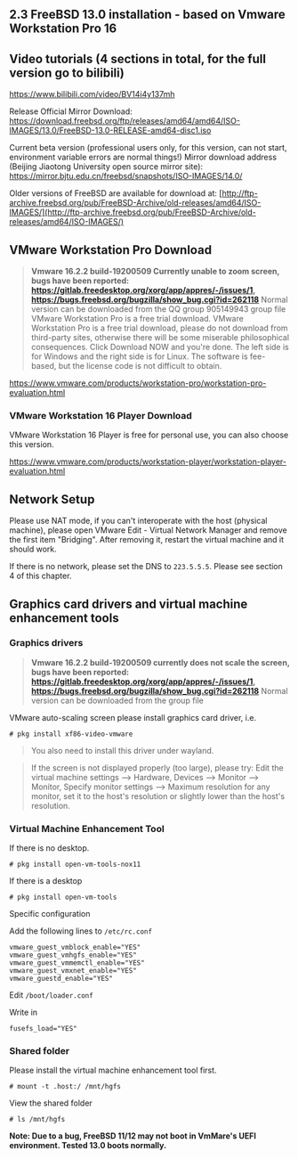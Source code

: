 ## 2.3 FreeBSD 13.0 installation - based on Vmware Workstation Pro 16

## Video tutorials (4 sections in total, for the full version go to bilibili)

https://www.bilibili.com/video/BV14i4y137mh

Release Official Mirror Download: <https://download.freebsd.org/ftp/releases/amd64/amd64/ISO-IMAGES/13.0/FreeBSD-13.0-RELEASE-amd64-disc1.iso>

Current beta version (professional users only, for this version, can not start, environment variable errors are normal things!) Mirror download address (Beijing Jiaotong University open source mirror site): <https://mirror.bjtu.edu.cn/freebsd/snapshots/ISO-IMAGES/14.0/>

Older versions of FreeBSD are available for download at: [http://ftp-archive.freebsd.org/pub/FreeBSD-Archive/old-releases/amd64/ISO-IMAGES/](http://ftp-archive.freebsd.org/pub/FreeBSD-Archive/old-releases/amd64/ISO-IMAGES/)

## VMware Workstation Pro Download

>**Vmware 16.2.2 build-19200509 Currently unable to zoom screen, bugs have been reported: <https://gitlab.freedesktop.org/xorg/app/appres/-/issues/1>, <https://bugs.freebsd.org/bugzilla/show_bug.cgi?id=262118>** Normal version can be downloaded from the QQ group 905149943 group file
> VMware Workstation Pro is a free trial download.
VMware Workstation Pro is a free trial download, please do not download from third-party sites, otherwise there will be some miserable philosophical consequences. Click Download NOW and you're done. The left side is for Windows and the right side is for Linux. The software is fee-based, but the license code is not difficult to obtain.

<https://www.vmware.com/products/workstation-pro/workstation-pro-evaluation.html>

### VMware Workstation 16 Player Download

VMware Workstation 16 Player is free for personal use, you can also choose this version.

<https://www.vmware.com/products/workstation-player/workstation-player-evaluation.html>

## Network Setup

Please use NAT mode, if you can't interoperate with the host (physical machine), please open VMware Edit - Virtual Network Manager and remove the first item "Bridging". After removing it, restart the virtual machine and it should work.

If there is no network, please set the DNS to `223.5.5.5`. Please see section 4 of this chapter.

## Graphics card drivers and virtual machine enhancement tools

### Graphics drivers

>**Vmware 16.2.2 build-19200509 currently does not scale the screen, bugs have been reported: <https://gitlab.freedesktop.org/xorg/app/appres/-/issues/1>, <https://bugs.freebsd.org/bugzilla/show_bug.cgi?id=262118>** Normal version can be downloaded from the group file

VMware auto-scaling screen please install graphics card driver, i.e.

```
# pkg install xf86-video-vmware
```

> You also need to install this driver under wayland.

> If the screen is not displayed properly (too large), please try: Edit the virtual machine settings --> Hardware, Devices --> Monitor --> Monitor, Specify monitor settings --> Maximum resolution for any monitor, set it to the host's resolution or slightly lower than the host's resolution.


### Virtual Machine Enhancement Tool

If there is no desktop.

```
# pkg install open-vm-tools-nox11
```

If there is a desktop

```
# pkg install open-vm-tools
```

Specific configuration

Add the following lines to `/etc/rc.conf`

```
vmware_guest_vmblock_enable="YES"
vmware_guest_vmhgfs_enable="YES"
vmware_guest_vmmemctl_enable="YES"
vmware_guest_vmxnet_enable="YES" 
vmware_guestd_enable="YES"
```

Edit `/boot/loader.conf`

Write in

```
fusefs_load="YES"
```

### Shared folder

Please install the virtual machine enhancement tool first.

```
# mount -t .host:/ /mnt/hgfs
```

View the shared folder

```
# ls /mnt/hgfs
```

**Note: Due to a bug, FreeBSD 11/12 may not boot in VmMare's UEFI environment. Tested 13.0 boots normally.**

